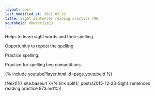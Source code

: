 ```yaml
---
layout: post
last_modified_at: 2021-03-29
title: Sight sentences reading practice 706
youtubeId: 8hw9cr121EQ
---
```

 
 
Helps to learn sight words and their spelling.

Opportunitiy to repeat the spelling. 

Practice spelling. 
 
Practice for spelling bee competitions. 
 
{% include youtubePlayer.html id=page.youtubeId %}
 
 

[Next]({{ site.baseurl }}{% link  split1/_posts/2015-12-23-Sight sentences reading practice 973.md%})
 
